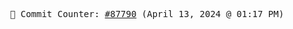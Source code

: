 <p align="center">
    <samp>
        📮 Commit Counter: <a href="https://github.com/Javascript-void0/Javascript-void0/commits/main">#87790</a> (April 13, 2024 @ 01:17 PM)
    </samp>
</p>